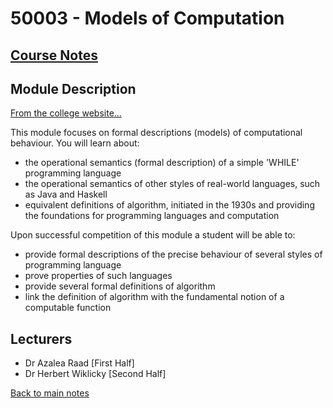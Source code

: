 
# 50003 - Models of Computation

## [Course Notes](50003%20-%20Models%20of%20Computation.pdf)
## Module Description
[From the college website...](https://www.imperial.ac.uk/computing/current-students/courses/50003/)

This module focuses on formal descriptions (models) of computational behaviour. You will learn about:

- the operational semantics (formal description)  of a simple 'WHILE' programming language
- the operational semantics of other styles of real-world languages, such as Java and Haskell
- equivalent  definitions of algorithm, initiated in the 1930s and providing the foundations for programming languages and computation

Upon successful competition of this module a student will be able to:
- provide formal descriptions of the precise behaviour of several styles of programming language
- prove properties of such languages
- provide several formal definitions of algorithm
- link the definition of algorithm with the fundamental notion of a computable function   

## Lecturers
- Dr Azalea Raad [First Half]
- Dr Herbert Wiklicky [Second Half]

[Back to main notes](../README.md)
